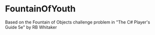 # FountainOfYouth

Based on the Fountain of Objects challenge problem in "The C# Player's Guide 5e" by RB Whitaker